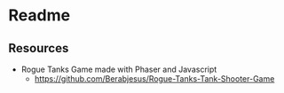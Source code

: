 # Readme

## Resources

- Rogue Tanks Game made with Phaser and Javascript
  - https://github.com/Berabjesus/Rogue-Tanks-Tank-Shooter-Game

